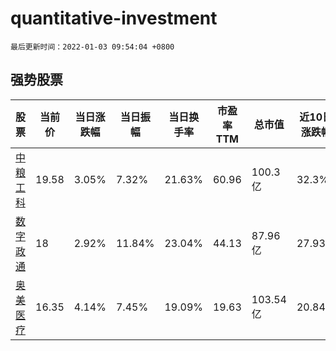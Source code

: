 # quantitative-investment

`最后更新时间：2022-01-03 09:54:04 +0800`

## 强势股票

|股票|当前价|当日涨跌幅|当日振幅|当日换手率|市盈率TTM|总市值|近10日涨跌幅|
|----|----|----|----|----|----|----|----|
|[中粮工科](https://xueqiu.com/S/SZ301058)|19.58|3.05%|7.32%|21.63%|60.96|100.3亿|32.3%|
|[数字政通](https://xueqiu.com/S/SZ300075)|18|2.92%|11.84%|23.04%|44.13|87.96亿|27.93%|
|[奥美医疗](https://xueqiu.com/S/SZ002950)|16.35|4.14%|7.45%|19.09%|19.63|103.54亿|20.84%|
